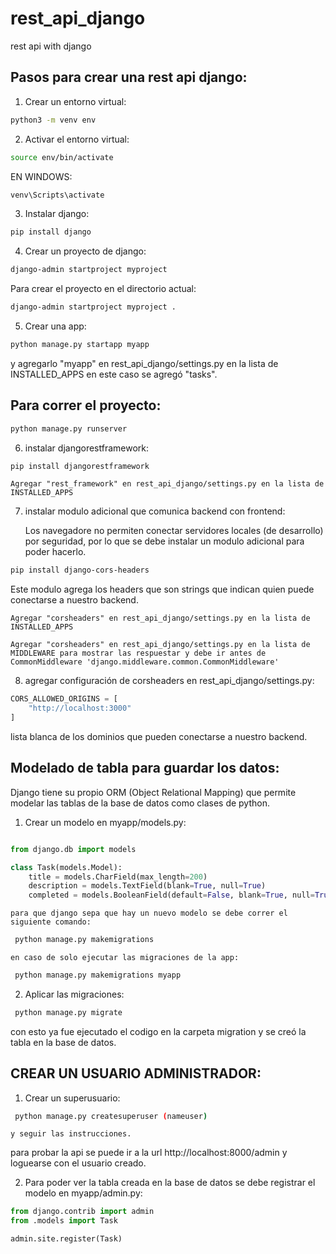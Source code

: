 # rest_api_django
rest api with django

## Pasos para crear una rest api django:

1. Crear un entorno virtual:
```bash
python3 -m venv env
```

2. Activar el entorno virtual:
```bash
source env/bin/activate
```
EN WINDOWS:
```bash
venv\Scripts\activate
```

3. Instalar django:
```bash
pip install django
```
4. Crear un proyecto de django:
```bash
django-admin startproject myproject
```

Para crear el proyecto en el directorio actual:
```bash
django-admin startproject myproject .
```
5. Crear una app:
```bash
python manage.py startapp myapp
```
 y agregarlo "myapp" en rest_api_django/settings.py en la lista de INSTALLED_APPS en este caso se agregó "tasks". 

## Para correr el proyecto:
```bash
python manage.py runserver
```

6. instalar djangorestframework:
```bash
pip install djangorestframework
```

    Agregar "rest_framework" en rest_api_django/settings.py en la lista de INSTALLED_APPS

7. instalar modulo adicional que comunica backend con frontend:

    Los navegadore no permiten conectar servidores locales (de desarrollo) por seguridad, por lo que se debe instalar un modulo adicional para poder hacerlo.

```bash
pip install django-cors-headers
```
Este modulo agrega los headers que son strings que indican quien puede conectarse a nuestro backend.

    Agregar "corsheaders" en rest_api_django/settings.py en la lista de INSTALLED_APPS

    Agregar "corsheaders" en rest_api_django/settings.py en la lista de MIDDLEWARE para mostrar las respuestar y debe ir antes de CommonMiddleware 'django.middleware.common.CommonMiddleware'

8. agregar configuración de corsheaders en rest_api_django/settings.py:

```python
CORS_ALLOWED_ORIGINS = [
    "http://localhost:3000"
]
```
lista blanca de los dominios que pueden conectarse a nuestro backend.

## Modelado de tabla para guardar los datos:

Django tiene su propio ORM (Object Relational Mapping) que permite modelar las tablas de la base de datos como clases de python.

1. Crear un modelo en myapp/models.py:

```python

from django.db import models

class Task(models.Model):
    title = models.CharField(max_length=200)
    description = models.TextField(blank=True, null=True)
    completed = models.BooleanField(default=False, blank=True, null=True)
``` 
    para que django sepa que hay un nuevo modelo se debe correr el siguiente comando:
```bash
 python manage.py makemigrations
```

    en caso de solo ejecutar las migraciones de la app:
```bash
 python manage.py makemigrations myapp
``` 

2. Aplicar las migraciones:
```bash
 python manage.py migrate
``` 
con esto ya fue ejecutado el codigo en la carpeta migration y se creó la tabla en la base de datos.


## CREAR UN USUARIO ADMINISTRADOR:

1. Crear un superusuario:
```bash
 python manage.py createsuperuser (nameuser)
``` 
    y seguir las instrucciones.

para probar la api se puede ir a la url http://localhost:8000/admin y loguearse con el usuario creado.

2. Para poder ver la tabla creada en la base de datos se debe registrar el modelo en myapp/admin.py:

```python
from django.contrib import admin
from .models import Task

admin.site.register(Task)
```


